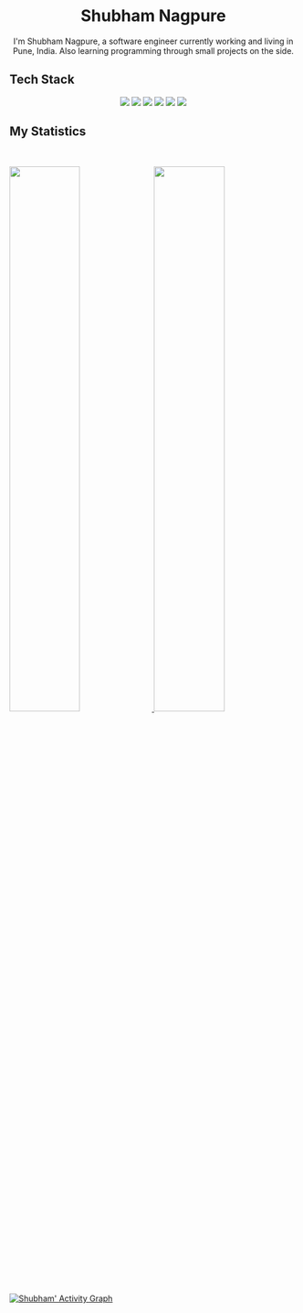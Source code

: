 <div align="center">
  <h1>
    <b>Shubham Nagpure</b>
  </h1>
  
  I'm Shubham Nagpure, a software engineer currently working and living in Pune, India. Also learning programming through small projects on the side.
</div>

## Tech Stack
<p>
  <div align="center">
    <img src="https://img.shields.io/badge/-HTML-c58545?style=for-the-badge&logo=html5&logoColor=c58545&labelColor=282828">
    <img src="https://img.shields.io/badge/-CSS-d1a01f?style=for-the-badge&logo=css3&logoColor=d1a01f&labelColor=282828">
    <img src="https://img.shields.io/badge/-JavaScript-yellow?style=for-the-badge&logo=javascript&logoColor=yellow&labelColor=282828">
    <img src="https://img.shields.io/badge/-TypeScript-blue?style=for-the-badge&logo=typescript&logoColor=white&labelColor=282828">
    <img src="https://img.shields.io/badge/-React-blue?style=for-the-badge&logo=react&logoColor=white&labelColor=282828">
    <img src="https://img.shields.io/badge/-ruby-red?style=for-the-badge&logo=ruby&logoColor=red&labelColor=282828">
  </div>
</p>

## My Statistics

<br/>
<p align="left">
  <a href="https://abhigyantrips.dev/">
  <img width="49.5%" src="https://github-readme-stats.vercel.app/api?username=Shubham-Nagpure&show_icons=true&theme=gruvbox&hide_border=true" />
    <img width="49.5%" src="https://github-readme-streak-stats.herokuapp.com?user=Shubham-Nagpure&theme=gruvbox&hide_border=true" />
  </a>
</p>
<br>

[![Shubham' Activity Graph](https://activity-graph.herokuapp.com/graph?username=Shubham-Nagpure&custom_title=Shubham's's%20Contribution%20Graph&theme=gruvbox&bg_color=282828&hide_border=true&line=d1a01f&point=c58545)]()
